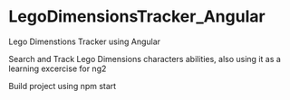 # LegoDimensionsTracker_Angular
Lego Dimenstions Tracker using Angular

Search and Track Lego Dimensions characters abilities, also using it as a learning excercise for ng2

Build project using
npm start
